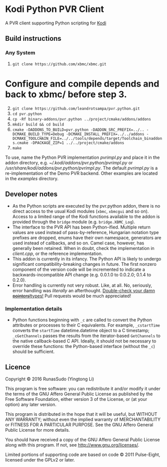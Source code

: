 # Kodi Python PVR Client
A PVR client supporting Python scripting for [Kodi](http://kodi.tv)

## Build instructions

### Any System

1. `git clone https://github.com/xbmc/xbmc.git`
# Configure and compile depends and back to xbmc/ before step 3.
2. `git clone https://github.com/leandrotsampa/pvr.python.git`
3. `cd pvr.python`
4. `cp -Rf binary-addons/pvr.python ../project/cmake/addons/addons`
5. `mkdir build && cd build`
6. `cmake -DADDONS_TO_BUILD=pvr.python -DADDON_SRC_PREFIX=../.. -DCMAKE_BUILD_TYPE=Debug -DCMAKE_INSTALL_PREFIX=../../addons -DCMAKE_TOOLCHAIN_FILE=../../tools/depends/target/Toolchain_binaddons.cmake -DPACKAGE_ZIP=1 ../../project/cmake/addons`
7. `make`

To use, name the Python PVR implementation *pvrimpl.py* and place it in the addon directory, e.g. *~/.kodi/addons/pvr.python/pvrimpl.py* or */usr/share/kodi/addons/pvr.python/pvrimpl.py*. The default *pvrimpl.py* is a re-implementation of the Demo PVR backend. Other examples are located in the *examples* directory.

## Developer notes

* As the Python scripts are executed by the pvr.python addon, there is no direct access to the usual Kodi modules (`xbmc`, `xbmcgui` and so on). Access to a limited range of the Kodi functions available to the addon is provided through the `bridge` module (e.g. `bridge.XBMC_Log`).
* The interface to the PVR API has been Python-ified. Multiple return values are used instead of pass-by-reference, Hungarian notation type prefixes are dropped, enums have their own namespace, generators are used instead of callbacks, and so on. Camel case, however, has generally been retained. When in doubt, check the implementation in *client.cpp*, or the reference implementation.
* This addon is currently in its infancy. The Python API is likely to undergo significant compatibility-breaking changes in future. The first nonzero component of the version code will be incremented to indicate a backwards-incompatible API change (e.g. 0.0.1.0 to 0.0.2.0; 0.1.4 to 0.2.0).
* Error handling is currently not very robust. Like, at all. No, seriously, error handling was *literally* an afterthought. [Double-check your damn ~~pointers!~~types!](https://xkcd.com/371/) Pull requests would be much appreciated!

### Implementation details

* Python functions beginning with `_c` are called to convert the Python attributes or processes to their C equivalents. For example, `_cstartTime` converts the `startTime` datetime.datetime object to a C timestamp; `_cGetChannels` passes the results from the iterator-based `GetChannels` to the native callback-based C API. Ideally, it should not be necessary to override these functions: the Python-based interface (without the `_c`) should be sufficient.

## Licence

Copyright © 2016  RunasSudo (Yingtong Li)

This program is free software: you can redistribute it and/or modify it under the terms of the GNU Affero General Public License as published by the Free Software Foundation, either version 3 of the License, or (at your option) any later version.

This program is distributed in the hope that it will be useful, but WITHOUT ANY WARRANTY; without even the implied warranty of MERCHANTABILITY or FITNESS FOR A PARTICULAR PURPOSE.  See the GNU Affero General Public License for more details.

You should have received a copy of the GNU Affero General Public License along with this program.  If not, see <http://www.gnu.org/licenses/>.

Limited portions of supporting code are based on code © 2011 Pulse-Eight, licensed under the GPLv2 or later.
